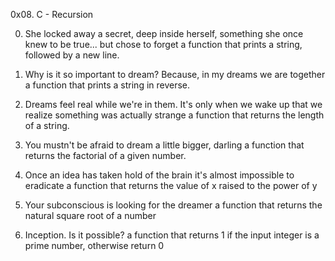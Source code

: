 0x08. C - Recursion

0. She locked away a secret, deep inside herself, something she once knew to be true... but chose to forget
a function that prints a string, followed by a new line.

1. Why is it so important to dream? Because, in my dreams we are together
a function that prints a string in reverse.

2. Dreams feel real while we're in them. It's only when we wake up that we realize something was actually strange
a function that returns the length of a string.

3. You mustn't be afraid to dream a little bigger, darling
a function that returns the factorial of a given number.

4. Once an idea has taken hold of the brain it's almost impossible to eradicate
a function that returns the value of x raised to the power of y

5. Your subconscious is looking for the dreamer
a function that returns the natural square root of a number

6. Inception. Is it possible?
a function that returns 1 if the input integer is a prime number, otherwise return 0


